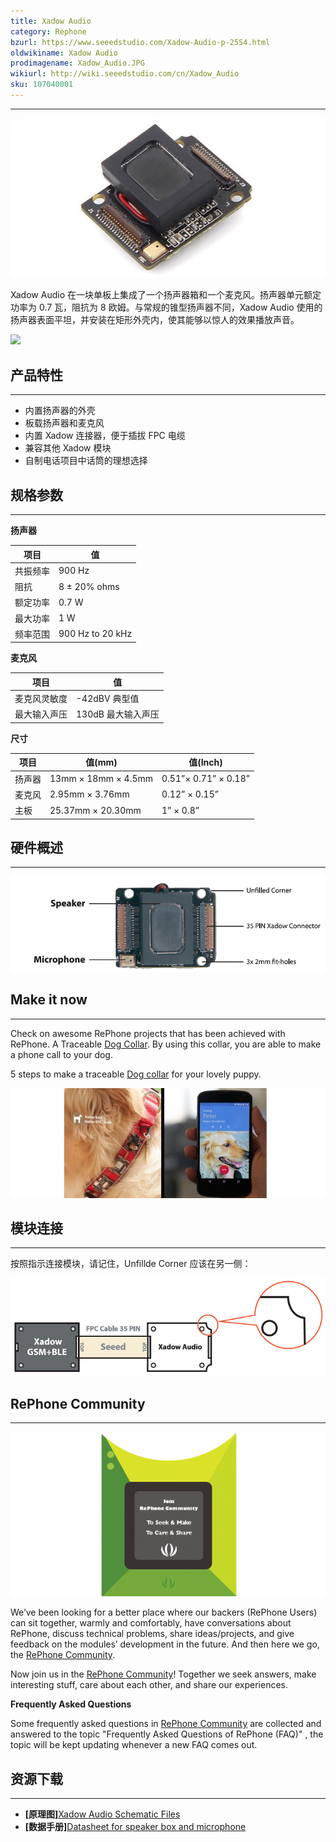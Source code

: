 ```yaml
---
title: Xadow Audio
category: Rephone
bzurl: https://www.seeedstudio.com/Xadow-Audio-p-2554.html
oldwikiname: Xadow Audio
prodimagename: Xadow_Audio.JPG
wikiurl: http://wiki.seeedstudio.com/cn/Xadow_Audio
sku: 107040001
---
```


---
![](https://github.com/SeeedDocument/Xadow_Audio/raw/master/images/Xadow_Audio.JPG)

Xadow Audio 在一块单板上集成了一个扬声器箱和一个麦克风。扬声器单元额定功率为 0.7 瓦，阻抗为 8 欧姆。与常规的锥型扬声器不同，Xadow Audio 使用的扬声器表面平坦，并安装在矩形外壳内，使其能够以惊人的效果播放声音。

[![](https://github.com/SeeedDocument/wiki_chinese/raw/master/docs/images/click_to_buy.PNG)](https://item.taobao.com/item.htm?spm=a1z10.3-c.w4002-11172317909.11.6a92c80dboUt7f&id=531886781984)

## 产品特性
---
- 内置扬声器的外壳
- 板载扬声器和麦克风
- 内置 Xadow 连接器，便于插拔 FPC 电缆
- 兼容其他 Xadow 模块
- 自制电话项目中话筒的理想选择

## 规格参数
---
**扬声器**

|项目|值|
|---|---|
|共振频率|	900 Hz|
|阻抗|	8 ± 20% ohms|
|额定功率|	0.7 W|
|最大功率	|1 W|
|频率范围	|900 Hz to 20 kHz|

**麦克风**

|项目|值|
|---|---|
|麦克风灵敏度	|-42dBV 典型值|
|最大输入声压	|130dB 最大输入声压|

**尺寸**

|项目|值(mm)|值(Inch)|
|---|---|---|
|扬声器	|13mm × 18mm × 4.5mm | 0.51”× 0.71” × 0.18”|
|麦克风	|2.95mm × 3.76mm | 0.12” × 0.15”|
|主板	|25.37mm × 20.30mm | 1” × 0.8”|


## 硬件概述
---
![](https://github.com/SeeedDocument/Xadow_Audio/raw/master/images/Xadow_Audio.png)

## Make it now
---
Check on awesome RePhone projects that has been achieved with RePhone.
A Traceable [Dog Collar](http://www.seeed.cc/RePhone-Traceable-Dog-Collar-p-425.html). By using this collar, you are able to make a phone call to your dog.

5 steps to make a traceable [Dog collar](http://www.seeed.cc/RePhone-Traceable-Dog-Collar-p-425.html) for your lovely puppy.

[![](https://github.com/SeeedDocument/Xadow_Audio/raw/master/images/450px-Dog_Collar.png.jpeg)](http://www.seeed.cc/RePhone-Traceable-Dog-Collar-p-425.html)

## 模块连接
---
按照指示连接模块，请记住，Unfillde Corner 应该在另一侧：

![](https://github.com/SeeedDocument/Xadow_Audio/raw/master/images/Xadow_Audio_connection.png)

## RePhone Community
---
[![](https://github.com/SeeedDocument/Xadow_Audio/raw/master/images/300px-RePhone_Community-2.png)](http://www.seeed.cc/discover.html?t=RePhone)

We’ve been looking for a better place where our backers (RePhone Users) can sit together, warmly and comfortably, have conversations about RePhone, discuss technical problems, share ideas/projects, and give feedback on the modules’ development in the future. And then here we go, the [RePhone Community](http://www.seeed.cc/discover.html?t=RePhone).

Now join us in the [RePhone Community](http://www.seeed.cc/discover.html?t=RePhone)! Together we seek answers, make interesting stuff, care about each other, and share our experiences.

**Frequently Asked Questions**

Some frequently asked questions in [RePhone Community](http://www.seeed.cc/discover.html?t=RePhone) are collected and answered to the topic "Frequently Asked Questions of RePhone (FAQ)" , the topic will be kept updating whenever a new FAQ comes out.


## 资源下载
---
- **[原理图]**[Xadow Audio Schematic Files](https://github.com/SeeedDocument/Xadow_Audio/raw/master/resources/202000723_PCBA%3BXadow%20Audio%20v1.0_schemic%20file.zip)
- **[数据手册]**[Datasheet for speaker box and microphone](https://github.com/SeeedDocument/Xadow_Audio/raw/master/res/SpeakerAndMicrophone.rar)

